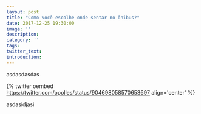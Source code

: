 ```yaml
---
layout: post
title: "Como você escolhe onde sentar no ônibus?"
date: 2017-12-25 19:30:00
image: ''
description:
category: ''
tags:
twitter_text:
introduction:
---
```


asdasdasdas


{% twitter oembed https://twitter.com/opolles/status/904698058570653697 align='center' %}

asdasidjasi
